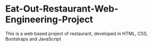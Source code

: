# Eat-Out-Restaurant-Web-Engineering-Project
This is a web based project of restaurant, developed in HTML, CSS, Bootstraps and JavaScript
